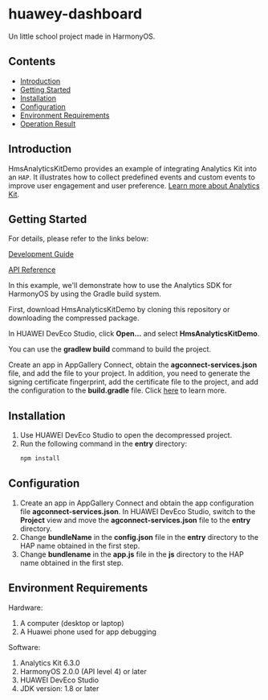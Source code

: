 # huawey-dashboard
Un little school project made in HarmonyOS.

## Contents

* [Introduction](#Introduction)
* [Getting Started](#Getting-Started)
* [Installation](#Installation)
* [Configuration](#Configuration)
* [Environment Requirements](#Environment-Requirements)
* [Operation Result](#Operation-Result)

## Introduction
HmsAnalyticsKitDemo provides an example of integrating Analytics Kit into an `HAP`. It illustrates how to collect predefined events and custom events to improve user engagement and user preference.
[Learn more about Analytics Kit](https://developer.huawei.com/consumer/en/doc/development/HMSCore-Guides/introduction-0000001050745149).

## Getting Started

For details, please refer to the links below:

[Development Guide](https://developer.huawei.com/consumer/en/doc/development/HMSCore-Guides/introduction-0000001050745149)

[API Reference](https://developer.huawei.com/consumer/en/doc/development/HMSCore-References/overview-0000001077819400)

In this example, we'll demonstrate how to use the Analytics SDK for HarmonyOS by using the Gradle build system.

First, download HmsAnalyticsKitDemo by cloning this repository or downloading the compressed package. 

In HUAWEI DevEco Studio, click **Open...** and select **HmsAnalyticsKitDemo**.

You can use the **gradlew build** command to build the project.

Create an app in AppGallery Connect, obtain the **agconnect-services.json** file, and add the file to your project. In addition, you need to generate the signing certificate fingerprint, add the certificate file to the project, and add the configuration to the **build.gradle** file. Click [here](https://developer.huawei.com/consumer/en/doc/development/HMSCore-Guides/introduction-0000001050745149) to learn more.

## Installation
1. Use HUAWEI DevEco Studio to open the decompressed project.
2. Run the following command in the **entry** directory:
    ```bash
    npm install
    ```

## Configuration
1. Create an app in AppGallery Connect and obtain the app configuration file **agconnect-services.json**. In HUAWEI DevEco Studio, switch to the **Project** view and move the **agconnect-services.json** file to the **entry** directory.
2. Change **bundleName** in the **config.json** file in the **entry** directory to the HAP name obtained in the first step.
3. Change **bundlename** in the **app.js** file in the **js** directory to the HAP name obtained in the first step.

## Environment Requirements
Hardware:
1. A computer (desktop or laptop)
2. A Huawei phone used for app debugging
  
Software:
1. Analytics Kit 6.3.0
2. HarmonyOS 2.0.0 (API level 4) or later
3. HUAWEI DevEco Studio
4. JDK version: 1.8 or later

